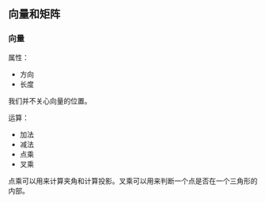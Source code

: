 ## 向量和矩阵

### 向量

属性：

- 方向
- 长度

我们并不关心向量的位置。

运算：

- 加法
- 减法
- 点乘
- 叉乘

点乘可以用来计算夹角和计算投影。叉乘可以用来判断一个点是否在一个三角形的内部。